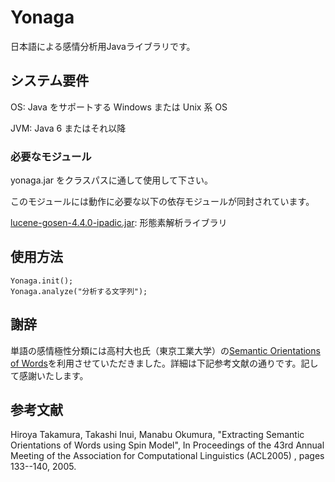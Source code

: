 Yonaga
======

日本語による感情分析用Javaライブラリです。

システム要件
------

OS: Java をサポートする Windows または Unix 系 OS

JVM: Java 6 またはそれ以降

### 必要なモジュール ###

yonaga.jar をクラスパスに通して使用して下さい。

このモジュールには動作に必要な以下の依存モジュールが同封されています。

[lucene-gosen-4.4.0-ipadic.jar](https://code.google.com/p/lucene-gosen/ "lucene-gosen"): 形態素解析ライブラリ

使用方法
------

    Yonaga.init();
    Yonaga.analyze("分析する文字列");

謝辞
------
単語の感情極性分類には高村大也氏（東京工業大学）の[Semantic Orientations of Words](http://www.lr.pi.titech.ac.jp/~takamura/pndic_en.html)を利用させていただきました。詳細は下記参考文献の通りです。記して感謝いたします。

参考文献
------
Hiroya Takamura, Takashi Inui, Manabu Okumura,
"Extracting Semantic Orientations of Words using Spin Model", In Proceedings of the 43rd Annual Meeting of the Association for Computational Linguistics (ACL2005) , pages 133--140, 2005.